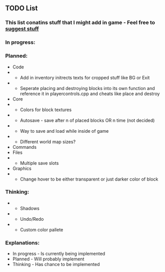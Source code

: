 ## TODO List
### This list conatins stuff that I might add in game - Feel free to [suggest stuff](https://github.com/Mikicrepstudios/Random-SDL-Game/blob/master/CONTRIBUTING.md)

### In progress:

### Planned:
- Code
- - Add in inventory initrects texts for cropped stuff like BG or Exit
- - Seperate placing and destroying blocks into its own function and reference it in playercontrols.cpp and cheats like place and destroy
- Core
- - Colors for block textures
- - Autosave - save after n of placed blocks OR n time (not decided)
- - Way to save and load while inside of game
- - Different world map sizes?
- Commands
- Files
- - Multiple save slots
- Graphics
- - Change hover to be either transparent or just darker color of block

### Thinking:
- - Shadows
- - Undo/Redo
- - Custom color pallete

### Explanations:
- In progress - Is currently being implemented
- Planned     - Will probably implement
- Thinking    - Has chance to be implemented
